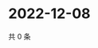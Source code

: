 # 2022-12-08

共 0 条

<!-- BEGIN WEIBO -->
<!-- 最后更新时间 Thu Dec 08 2022 16:06:50 GMT+0800 (China Standard Time) -->

<!-- END WEIBO -->
